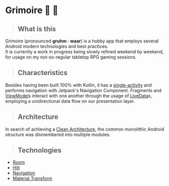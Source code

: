 # Grimoire :crystal_ball: :open_book:
> ## What is this
Grimoire (pronounced **gruhm · waar**) is a hobby app that employs several Android modern technologies and best practices. <br>
It is currently a work in progress being slowly refined weekend by weekend, for usage on my not-so-regular tabletop RPG gaming sessions.


> ## Characteristics
Besides having been built 100% with Kotlin, it has a [single-activity](app/src/main/java/com/peterkrauz/grimoire/MainActivity.kt) and performs navigation
with Jetpack's Navigation Component. Fragments and [ViewModel](https://developer.android.com/topic/libraries/architecture/viewmodel)s interact with one another
through the usage of [LiveData](https://developer.android.com/topic/libraries/architecture/livedata)s, employing a unidirectional data flow on our presentation layer.


> ## Architecture
In search of achieving a [Clean Architecture](https://blog.cleancoder.com/uncle-bob/2012/08/13/the-clean-architecture.html), the common monolithic Android structure
was dismembered into multiple modules.


> ## Technologies
* [Room](https://developer.android.com/topic/libraries/architecture/room)
* [Hilt](https://developer.android.com/training/dependency-injection/hilt-android)
* [Navigation](https://developer.android.com/guide/navigation)
* [Material Transform](https://material.io/develop/android/theming/motion)
